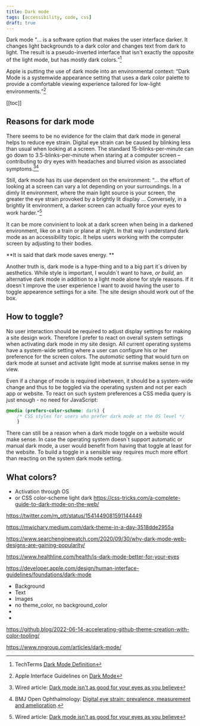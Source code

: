 ```yaml
---
title: Dark mode
tags: [accessibility, code, css]
draft: true
---
```

Dark mode <q>… is a software option that makes the user interface darker. It changes light backgrounds to a dark color and changes text from dark to light. The result is a pseudo-inverted interface that isn't exactly the opposite of the light mode, but has mostly dark colors.</q>[^tech-terms] 

Apple is putting the use of dark mode into an environmental context: <q>Dark Mode is a systemwide appearance setting that uses a dark color palette to provide a comfortable viewing experience tailored for low-light environments.</q>[^apple]

[[toc]]

## Reasons for dark mode

There seems to be no evidence for the claim that dark mode in general helps to reduce eye strain. Digital eye strain can be caused by blinking less than usual when looking at a screen. The standard 15-blinks-per-minute can go down to 3.5-blinks-per-minute when staring at a computer screen – contributing to dry eyes with headaches and blurred vision as associated symptoms.[^wired][^bmj] 

Still, dark mode has its use dependent on the environment: <q>… the effort of looking at a screen can vary a lot depending on your surroundings. In a dimly lit environment, where the main light source is your screen, the greater the eye strain provoked by a brightly lit display … Conversely, in a brightly lit environment, a darker screen can actually force your eyes to work harder.</q>[^wired]



It can be more convinient to look at a dark screen when being in a darkened environment, like on a train or plane at night. In that way I understand dark mode as an accessibility topic. It helps users working with the computer screen by adjusting to their bodies.

**It is said that dark mode saves energy. **

Another truth is, dark mode is a hype-thing and to a big part it´s driven by aesthetics. While style is important, I wouldn´t want to have, *or build,* an alternative dark mode in addition to a light mode alone for style reasons. If it doesn´t improve the user experience I want to avoid having the user to toggle appearence settings for a site. The site design should work out of the box.


## How to toggle?

No user interaction should be required to adjust display settings for making a site design work. Therefore I prefer to react on overall system settings when activating dark mode in my site design. All current operating systems have a system-wide setting where a user can configure his or her preference for the screen colors. The *automatic* setting that would turn on dark mode at sunset and activate light mode at sunrise makes sense in my view. 

Even if a change of mode is required inbetween, it should be a system-wide change and thus to be toggled via the operating system and not per each app or website. To react on such system preferences a CSS media query is just enough - no need for JavaScript:

```css
@media (prefers-color-scheme: dark) {
	/* CSS styles for users who prefer dark mode at the OS level */
	}
```

There can still be a reason when a dark mode toggle on a website would make sense. In case the operating system doesn´t support automatic or manual dark mode, a user would benefit from having that toggle at least for the website. To build a toggle in a sensible way requires much more effort than reacting on the system dark mode setting.





## What colors?




- Activation through OS
- <meta name="color-scheme" content="dark light"> or CSS color-scheme light dark
https://css-tricks.com/a-complete-guide-to-dark-mode-on-the-web/

https://twitter.com/m_ott/status/1541449081591144449

https://mwichary.medium.com/dark-theme-in-a-day-3518dde2955a

https://www.searchenginewatch.com/2020/09/30/why-dark-mode-web-designs-are-gaining-popularity/

https://www.healthline.com/health/is-dark-mode-better-for-your-eyes

https://developer.apple.com/design/human-interface-guidelines/foundations/dark-mode

- Background
- Text
- Images
- no theme_color, no background_color
- <meta name="theme-color" content="{{site.theme_color}}">
- <meta name="theme-color" content="{{site.dark_theme_color || site.theme_color}}" media="(prefers-color-scheme: dark)">

https://github.blog/2022-06-14-accelerating-github-theme-creation-with-color-tooling/

https://www.nngroup.com/articles/dark-mode/

[^tech-terms]: TechTerms [Dark Mode Definition](https://techterms.com/definition/dark_mode)
[^apple]: Apple Interface Guidelines on <a href="https://developer.apple.com/design/human-interface-guidelines/foundations/dark-mode">Dark Mode</a>
[^wired]: Wired article: [Dark mode isn't as good for your eyes as you believe](https://www.wired.co.uk/article/dark-mode-chrome-android-ios-science)
[^bmj]: BMJ Open Ophthalmology: [Digital eye strain: prevalence, measurement and amelioration](https://bmjophth.bmj.com/content/3/1/e000146).